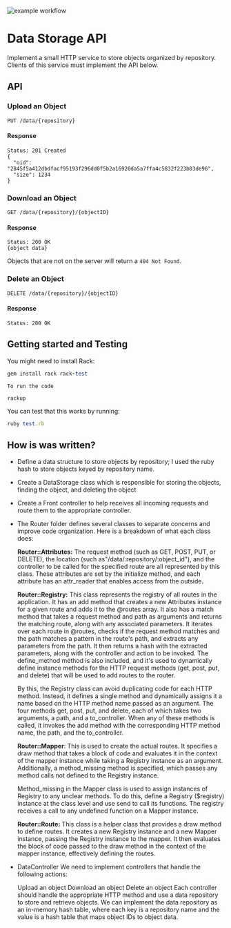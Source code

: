 ![example workflow](https://github.com/EfeAgare/Rack-Data-Storage-API/actions/workflows/test.yml/badge.svg)

# Data Storage API

Implement a small HTTP service to store objects organized by repository.
Clients of this service must implement the API below.

## API

### Upload an Object

```
PUT /data/{repository}
```

#### Response

```
Status: 201 Created
{
  "oid": "2845f5a412dbdfacf95193f296dd0f5b2a16920da5a7ffa4c5832f223b03de96",
  "size": 1234
}
```

### Download an Object

```
GET /data/{repository}/{objectID}
```

#### Response

```
Status: 200 OK
{object data}
```

Objects that are not on the server will return a `404 Not Found`.

### Delete an Object

```
DELETE /data/{repository}/{objectID}
```

#### Response

```
Status: 200 OK
```

## Getting started and Testing
 You might need to install Rack:

```ruby
gem install rack rack-test
```

```
To run the code

rackup

```
You can test that this works by running:

```ruby
ruby test.rb
```

## How is was written?

- Define a data structure to store objects by repository; I used the ruby hash to store objects keyed by repository name. 
- Create a DataStorage class which is responsible for storing the objects, finding the object, and deleting the object 
- Create a Front controller to help receives all incoming requests and route them to the appropriate controller. 
- The Router folder defines several classes to separate concerns and improve code organization. Here is a breakdown of what each class does:
      
     **Router::Attributes:** The request method (such as GET, POST, PUT, or DELETE), the location (such as"/data/:repository/:object_id"), and the controller to be called for the specified route are all represented by this class. These attributes are set by the initialize method, and each attribute has an attr_reader that enables access from the outside.

     **Router::Registry:** This class represents the registry of all routes in the application. It has an add method that creates a new Attributes instance for a given route and adds it to the @routes array. It also has a match method that takes a request method and path as arguments and returns the matching route, along with any associated parameters. It iterates over each route in @routes, checks if the request method matches and the path matches a pattern in the route's path, and extracts any parameters from the path. It then returns a hash with the extracted parameters, along with the controller and action to be invoked. The define_method method is also included, and it's used to dynamically define instance methods for the HTTP request methods (get, post, put, and delete) that will be used to add routes to the router.

    By this, the Registry class can avoid duplicating code for each HTTP method. Instead, it defines a single method and dynamically assigns it a name based on the HTTP method name passed as an argument.
The four methods get, post, put, and delete, each of which takes two arguments, a path, and a to_controller. When any of these methods is called, it invokes the add method with the corresponding HTTP method name, the path, and the to_controller.


    **Router::Mapper**: This is used to create the actual routes. It specifies a draw method that takes a block of code and evaluates it in the context of the mapper instance while taking a Registry instance as an argument. Additionally, a method_missing method is specified, which passes any method calls not defined to the Registry instance.
    
    Method_missing in the Mapper class is used to assign instances of Registry to any unclear methods. To do this, define a Registry ($registry) instance at the class level and use send to call its functions. The registry receives a call to any undefined function on a Mapper instance.

    **Router::Route:** This class is a helper class that provides a draw method to define routes. It creates a new Registry instance and a new Mapper instance, passing the Registry instance to the mapper. It then evaluates the block of code passed to the draw method in the context of the mapper instance, effectively defining the routes.

- DataController
  We need to implement controllers that handle the following actions:

  Upload an object
  Download an object
  Delete an object
  Each controller should handle the appropriate HTTP method and use a data repository to store and retrieve objects. We can implement the data repository as an in-memory hash table, where each key is a repository name and the value is a hash table that maps object IDs to object data.

